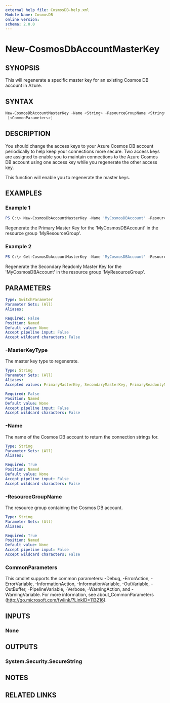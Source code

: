 ```yaml
---
external help file: CosmosDB-help.xml
Module Name: CosmosDB
online version:
schema: 2.0.0
---
```


# New-CosmosDbAccountMasterKey

## SYNOPSIS

This will regenerate a specific master key for an existing Cosmos DB account
in Azure.

## SYNTAX

```powershell
New-CosmosDbAccountMasterKey -Name <String> -ResourceGroupName <String> [-MasterKeyType <String>]
 [<CommonParameters>]
```

## DESCRIPTION

You should change the access keys to your Azure Cosmos DB account periodically to help keep
your connections more secure. Two access keys are assigned to enable you to maintain connections
to the Azure Cosmos DB account using one access key while you regenerate the other access key.

This function will enable you to regenerate the master keys.

## EXAMPLES

### Example 1

```powershell
PS C:\> New-CosmosDbAccountMasterKey -Name 'MyCosmosDBAccount' -ResourceGroupName 'MyResourceGroup'
```

Regenerate the Primary Master Key for the 'MyCosmosDBAccount' in the resource group
'MyResourceGroup'.

### Example 2

```powershell
PS C:\> Get-CosmosDbAccountMasterKey -Name 'MyCosmosDBAccount' -ResourceGroupName 'MyResourceGroup' -MasterKeyType 'SecondaryReadonlyMasterKey'
```

Regenerate the Secondary Readonly Master Key for the 'MyCosmosDBAccount' in the resource group
'MyResourceGroup'.

## PARAMETERS

```yaml
Type: SwitchParameter
Parameter Sets: (All)
Aliases:

Required: False
Position: Named
Default value: None
Accept pipeline input: False
Accept wildcard characters: False
```

### -MasterKeyType

The master key type to regenerate.

```yaml
Type: String
Parameter Sets: (All)
Aliases:
Accepted values: PrimaryMasterKey, SecondaryMasterKey, PrimaryReadonlyMasterKey, SecondaryReadonlyMasterKey

Required: False
Position: Named
Default value: None
Accept pipeline input: False
Accept wildcard characters: False
```

### -Name

The name of the Cosmos DB account to return the connection strings for.

```yaml
Type: String
Parameter Sets: (All)
Aliases:

Required: True
Position: Named
Default value: None
Accept pipeline input: False
Accept wildcard characters: False
```

### -ResourceGroupName

The resource group containing the Cosmos DB account.

```yaml
Type: String
Parameter Sets: (All)
Aliases:

Required: True
Position: Named
Default value: None
Accept pipeline input: False
Accept wildcard characters: False
```

### CommonParameters

This cmdlet supports the common parameters: -Debug, -ErrorAction, -ErrorVariable, -InformationAction, -InformationVariable, -OutVariable, -OutBuffer, -PipelineVariable, -Verbose, -WarningAction, and -WarningVariable.
For more information, see about_CommonParameters (http://go.microsoft.com/fwlink/?LinkID=113216).

## INPUTS

### None

## OUTPUTS

### System.Security.SecureString

## NOTES

## RELATED LINKS
